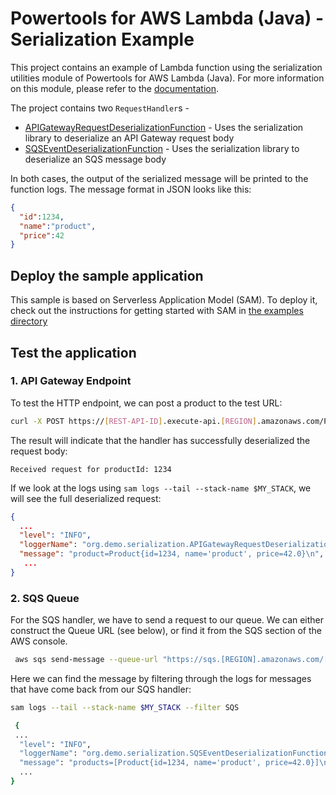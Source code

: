 #  Powertools for AWS Lambda (Java) - Serialization Example

This project contains an example of Lambda function using the serialization utilities module of Powertools for AWS Lambda (Java). For more information on this module, please refer to the [documentation](https://docs.powertools.aws.dev/lambda-java/utilities/serialization/).

The project contains two `RequestHandler`s - 

* [APIGatewayRequestDeserializationFunction](src/main/java/org/demo/serialization/APIGatewayRequestDeserializationFunction.java) - Uses the serialization library to deserialize an API Gateway request body
* [SQSEventDeserializationFunction](src/main/java/org/demo/serialization/SQSEventDeserializationFunction.java) - Uses the serialization library to deserialize an SQS message body

In both cases, the output of the serialized message will be printed to the function logs. The message format
in JSON looks like this:

```json
{
  "id":1234, 
  "name":"product", 
  "price":42
}
```

## Deploy the sample application

This sample is based on Serverless Application Model (SAM). To deploy it, check out the instructions for getting
started with SAM in [the examples directory](../README.md)

## Test the application

### 1. API Gateway Endpoint

To test the HTTP endpoint, we can post a product to the test URL:

```bash
curl -X POST https://[REST-API-ID].execute-api.[REGION].amazonaws.com/Prod/product/ -H "Content-Type: application/json" -d '{"id": 1234, "name": "product", "price": 42}'
```

The result will indicate that the handler has successfully deserialized the request body:

```
Received request for productId: 1234
```

If we look at the logs using `sam logs --tail --stack-name $MY_STACK`, we will see the full deserialized request:

```json
{
  ...
  "level": "INFO",
  "loggerName": "org.demo.serialization.APIGatewayRequestDeserializationFunction",
  "message": "product=Product{id=1234, name='product', price=42.0}\n",
   ...
}
```

### 2. SQS Queue
For the SQS handler, we have to send a request to our queue. We can either construct the Queue URL (see below), or
find it from the SQS section of the AWS console.

```bash
 aws sqs send-message --queue-url "https://sqs.[REGION].amazonaws.com/[ACCOUNT-ID]/sqs-event-deserialization-queue" --message-body '{"id": 1234, "name": "product", "price": 123}'
```

Here we can find the message by filtering through the logs for messages that have come back from our SQS handler:

```bash
sam logs --tail --stack-name $MY_STACK --filter SQS 
```

```bash
 {
 ...
  "level": "INFO",
  "loggerName": "org.demo.serialization.SQSEventDeserializationFunction",
  "message": "products=[Product{id=1234, name='product', price=42.0}]\n",
  ...
}

```
